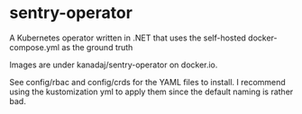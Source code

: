 # sentry-operator
A Kubernetes operator written in .NET that uses the self-hosted docker-compose.yml as the ground truth

Images are under kanadaj/sentry-operator on docker.io.

See config/rbac and config/crds for the YAML files to install. I recommend using the kustomization yml to apply them since the default naming is rather bad.

